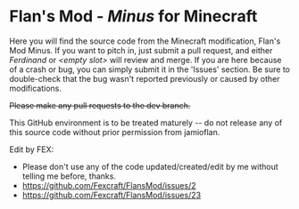 # Flan's Mod - _Minus_ for Minecraft #

Here you will find the source code from the Minecraft modification, Flan's Mod Minus.  If you want to pitch in,
just submit a pull request, and either _Ferdinand_ or _\<empty slot\>_ will review and merge.  If you are here
because of a crash or bug, you can simply submit it in the 'Issues' section.  Be sure to double-check that
the bug wasn't reported previously or caused by other modifications.

~~Please make any pull requests to the dev branch.~~

This GitHub environment is to be treated maturely -- do not release any of this source code without prior
permission from jamioflan.



Edit by FEX:
- Please don't use any of the code updated/created/edit by me without telling me before, thanks.<br>
- https://github.com/Fexcraft/FlansMod/issues/2
- https://github.com/Fexcraft/FlansMod/issues/23
